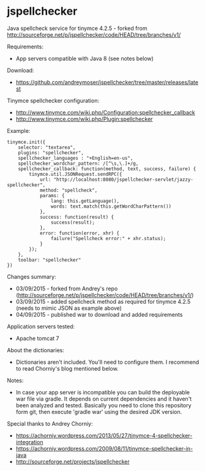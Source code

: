 # jspellchecker
Java spellcheck service for tinymce 4.2.5 - forked from http://sourceforge.net/p/jspellchecker/code/HEAD/tree/branches/v1/

Requirements:
* App servers compatible with Java 8 (see notes below)

Download:
* https://github.com/andreymoser/jspellchecker/tree/master/releases/latest

Tinymce spellchecker configuration:
* http://www.tinymce.com/wiki.php/Configuration:spellchecker_callback
* http://www.tinymce.com/wiki.php/Plugin:spellchecker

Example:
```
tinymce.init({
    selector: "textarea",
    plugins: "spellchecker",
    spellchecker_languages : "+English=en-us",
    spellchecker_wordchar_pattern: /[^\s,\.]+/g,
    spellchecker_callback: function(method, text, success, failure) {
        tinymce.util.JSONRequest.sendRPC({
            url: "http://localhost:8080/jspellchecker-servlet/jazzy-spellchecker",
            method: "spellcheck",
            params: {
                lang: this.getLanguage(),
                words: text.match(this.getWordCharPattern())
            },
            success: function(result) {
                success(result);
            },
            error: function(error, xhr) {
                failure("Spellcheck error:" + xhr.status);
            }
        });
    },
    toolbar: "spellchecker"
})
```

Changes summary:
* 03/09/2015 - forked from Andrey's repo (http://sourceforge.net/p/jspellchecker/code/HEAD/tree/branches/v1/)
* 03/09/2015 - added spellcheck method as required for tinymce 4.2.5 (needs to mimic JSON as example above)
* 04/09/2015 - published war to download and added requirements

Application servers tested:
* Apache tomcat 7

About the dictionaries:
* Dictionaries aren't included. You'll need to configure them. I recommend to read Chorniy's blog mentioned below.

Notes:
* In case your app server is incompatible you can build the deployable war file via gradle. It depends on current dependencies and it haven't been analyzed and tested. Basically you need to clone this repository form git, then execute 'gradle war' using the desired JDK version.
 
Special thanks to Andrey Chorniy:
* https://achorniy.wordpress.com/2013/05/27/tinymce-4-spellchecker-integration
* https://achorniy.wordpress.com/2009/08/11/tinymce-spellchecker-in-java
* http://sourceforge.net/projects/jspellchecker